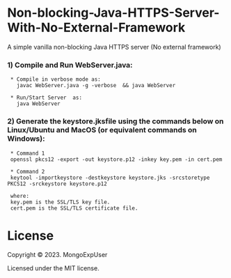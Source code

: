 # Non-blocking-Java-HTTPS-Server-With-No-External-Framework
 A simple vanilla non-blocking Java HTTPS server (No external framework) 
 

### 1) Compile and Run WebServer.java:                                                                                             
     * Compile in verbose mode as:
       javac WebServer.java -g -verbose  && java WebServer

     * Run/Start Server  as:
       java WebServer
     
 ### 2) Generate the keystore.jksfile using the commands below on Linux/Ubuntu and MacOS  (or equivalent commands on Windows):                                                                                            
     * Command 1
     openssl pkcs12 -export -out keystore.p12 -inkey key.pem -in cert.pem
     
     * Command 2
     keytool -importkeystore -destkeystore keystore.jks -srcstoretype PKCS12 -srckeystore keystore.p12
     
     where:
     key.pem is the SSL/TLS key file.
     cert.pem is the SSL/TLS certificate file.


# License

Copyright © 2023. MongoExpUser

Licensed under the MIT license.
